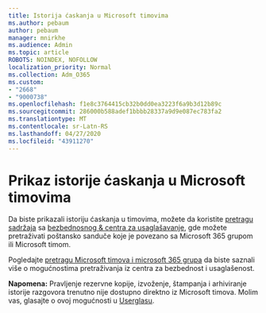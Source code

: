 ```yaml
---
title: Istorija ćaskanja u Microsoft timovima
ms.author: pebaum
author: pebaum
manager: mnirkhe
ms.audience: Admin
ms.topic: article
ROBOTS: NOINDEX, NOFOLLOW
localization_priority: Normal
ms.collection: Adm_O365
ms.custom:
- "2668"
- "9000738"
ms.openlocfilehash: f1e8c3764415cb32b0dd0ea3223f6a9b3d12b89c
ms.sourcegitcommit: 286000b588adef1bbbb28337a9d9e087ec783fa2
ms.translationtype: MT
ms.contentlocale: sr-Latn-RS
ms.lasthandoff: 04/27/2020
ms.locfileid: "43911270"
---
```

# <a name="viewing-chat-history-in-microsoft-teams"></a>Prikaz istorije ćaskanja u Microsoft timovima

Da biste prikazali istoriju ćaskanja u timovima, možete da koristite [pretragu sadržaja](https://sip.protection.office.com/contentsearchbeta?ContentOnly=1) sa [bezbednosnog & centra za usaglašavanje](https://sip.protection.office.com/insightdashboard), gde možete pretraživati poštansko sanduče koje je povezano sa Microsoft 365 grupom ili Microsoft timom. 

Pogledajte [pretragu Microsoft timova i microsoft 365 grupa](https://docs.microsoft.com/office365/securitycompliance/content-search#searching-microsoft-teams-and-office-365-groups) da biste saznali više o mogućnostima pretraživanja iz centra za bezbednost i usaglašenost. 

**Napomena:** Pravljenje rezervne kopije, izvoženje, štampanja i arhiviranje istorije razgovora trenutno nije dostupno direktno iz Microsoft timova. Molim vas, glasajte o ovoj mogućnosti u [Userglasu](https://microsoftteams.uservoice.com/forums/555103-public/suggestions/16982542-backup-export-printing-archive-options?page=2&per_page=20). 